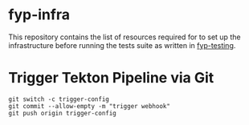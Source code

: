 # fyp-infra

This repository contains the list of resources required for to set up the infrastructure before running the tests suite as written in [fyp-testing](https://github.com/ernestang98/fyp-testing).

# Trigger Tekton Pipeline via Git

```
git switch -c trigger-config
git commit --allow-empty -m "trigger webhook"
git push origin trigger-config
```